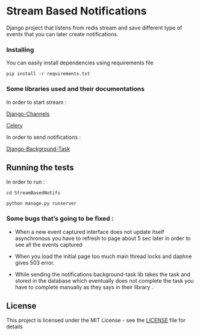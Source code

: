 # Stream Based Notifications

Django project that listens from redis stream and save different type of events that you can later create notifications.

### Installing

You can easily install dependencies using requirements file

```
pip install -r requirements.txt
```

### Some libraries used and their documentations 

In order to start stream : 

[Django-Channels](https://channels.readthedocs.io/en/stable/)

[Celery](http://docs.celeryproject.org/en/latest/django/first-steps-with-django.html)

In order to send notifications :

[Django-Background-Task](http://django-background-tasks.readthedocs.io/en/latest/)



## Running the tests

In order to run : 
```
cd StreamBasedNotifs
```
```
python manage.py runserver
```

### Some bugs that’s going to be fixed : 

- When a new event captured interface does not update itself asynchronous you have to refresh to page about 5 sec later in order to see all the events captured 

- When you load the initial page too much main thread locks and daphne gives 503 error. 

 - While sending the notifications background-task lib takes the task and stored in the database which eventually does not complete the task you have to complete manually as they says in their library .

## License

This project is licensed under the MIT License - see the [LICENSE](LICENSE) file for details



